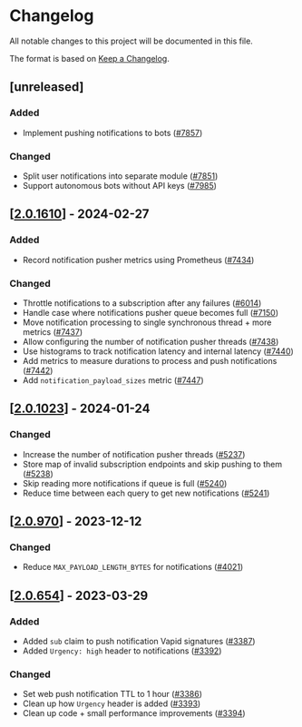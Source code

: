 # Changelog

All notable changes to this project will be documented in this file.

The format is based on [Keep a Changelog](https://keepachangelog.com/en/1.0.0/).

## [unreleased]

### Added

- Implement pushing notifications to bots ([#7857](https://github.com/open-chat-labs/open-chat/pull/7857))

### Changed

- Split user notifications into separate module ([#7851](https://github.com/open-chat-labs/open-chat/pull/7851))
- Support autonomous bots without API keys ([#7985](https://github.com/open-chat-labs/open-chat/pull/7985))

## [[2.0.1610](https://github.com/open-chat-labs/open-chat/releases/tag/v2.0.1610-notifications_pusher)] - 2024-02-27

### Added

- Record notification pusher metrics using Prometheus ([#7434](https://github.com/open-chat-labs/open-chat/pull/7434))

### Changed

- Throttle notifications to a subscription after any failures ([#6014](https://github.com/open-chat-labs/open-chat/pull/6014))
- Handle case where notifications pusher queue becomes full ([#7150](https://github.com/open-chat-labs/open-chat/pull/7150))
- Move notification processing to single synchronous thread + more metrics ([#7437](https://github.com/open-chat-labs/open-chat/pull/7437))
- Allow configuring the number of notification pusher threads ([#7438](https://github.com/open-chat-labs/open-chat/pull/7438))
- Use histograms to track notification latency and internal latency ([#7440](https://github.com/open-chat-labs/open-chat/pull/7440))
- Add metrics to measure durations to process and push notifications ([#7442](https://github.com/open-chat-labs/open-chat/pull/7442))
- Add `notification_payload_sizes` metric ([#7447](https://github.com/open-chat-labs/open-chat/pull/7447))

## [[2.0.1023](https://github.com/open-chat-labs/open-chat/releases/tag/v2.0.1023-notifications_pusher)] - 2024-01-24

### Changed

- Increase the number of notification pusher threads ([#5237](https://github.com/open-chat-labs/open-chat/pull/5237))
- Store map of invalid subscription endpoints and skip pushing to them ([#5238](https://github.com/open-chat-labs/open-chat/pull/5238))
- Skip reading more notifications if queue is full ([#5240](https://github.com/open-chat-labs/open-chat/pull/5240))
- Reduce time between each query to get new notifications ([#5241](https://github.com/open-chat-labs/open-chat/pull/5241))

## [[2.0.970](https://github.com/open-chat-labs/open-chat/releases/tag/v2.0.970-notifications_pusher)] - 2023-12-12

### Changed

- Reduce `MAX_PAYLOAD_LENGTH_BYTES` for notifications ([#4021](https://github.com/open-chat-labs/open-chat/pull/4021))

## [[2.0.654](https://github.com/open-chat-labs/open-chat/releases/tag/v2.0.654-notifications_pusher)] - 2023-03-29

### Added

- Added `sub` claim to push notification Vapid signatures ([#3387](https://github.com/open-chat-labs/open-chat/pull/3387))
- Added `Urgency: high` header to notifications ([#3392](https://github.com/open-chat-labs/open-chat/pull/3392))

### Changed

- Set web push notification TTL to 1 hour ([#3386](https://github.com/open-chat-labs/open-chat/pull/3386))
- Clean up how `Urgency` header is added ([#3393](https://github.com/open-chat-labs/open-chat/pull/3393))
- Clean up code + small performance improvements ([#3394](https://github.com/open-chat-labs/open-chat/pull/3394))

